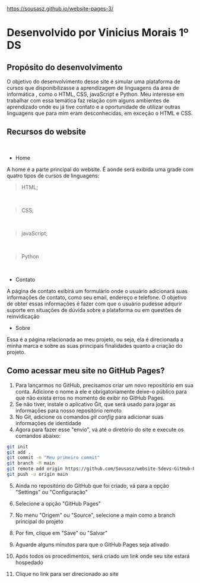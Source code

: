 https://sousasz.github.io/website-pages-3/

# Desenvolvido por Vinicius Morais 1º DS

## Propósito do desenvolvimento

O objetivo do desenvolvimento desse site é simular uma plataforma de cursos que disponibilizasse a aprendizagem de linguagens da área de informática , como o HTML, CSS, javaScript e Python. Meu interesse em trabalhar com essa temática faz relação com alguns ambientes de aprendizado onde eu já tive contato e a oportunidade de utilizar outras linguagens que para mim eram desconhecidas, em exceção o HTML e CSS. <br> 


## Recursos do website 
<br>

- Home

A home é a parte principal do website. É aonde será exibida uma grade com quatro tipos de cursos de linguagens:<br>

> HTML;
<br> 

> CSS;
<br>

> javaScript;
<br>

> Python
<br>

- Contato

A página de contato exibirá um formulário onde o usuário adicionará suas informações de contato, como seu email, endereço e telefone. O objetivo de obter essas informações é fazer com que o usuário pudesse adqurir suporte em situações de dúvida sobre a plataforma ou em questões de reinvidicação<br>

- Sobre

Essa é a página relacionada ao meu projeto, ou seja, ela é direcionada a minha marca e sobre as suas principais finalidades quanto a criação do projeto.<br>

## Como acessar meu site no GitHub Pages?

1. Para lançarmos no GitHub, precisamos criar um novo repositório em sua conta. Adicione o nome a ele e obrigatoriamente deixe-o público para que não exista erros no momento de exibir no GitHub Pages.<br>
2. Se não tiver, instale o aplicativo Git, que será usado para jogar as informações para nosso repositório remoto
3. No Git, adicione os comandos _git config_ para adicionar suas informações de identidade
4. Agora para fazer esse "envio", vá até o diretório do site e execute os comandos abaixo:<br>

```bash
git init
git add .
git commit -m "Meu primeiro commit"
git branch -M main
git remote add origin https://github.com/Sousasz/website-Sdevs-GitHub-Pages.git
git push -u origin main
```


5. Ainda no repositório do GitHub que foi criado, vá para a opção "Settings" ou "Configuração"

6. Selecione a opção "GitHub Pages"

7. No menu  "Origem" ou "Source", selecione a main como a branch principal do projeto

8. Por fim, clique em "Save" ou "Salvar"

9. Aguarde alguns minutos para que o GitHub Pages seja ativado

10. Após todos os procedimentos, será criado um link onde seu site estará hospedado

11. Clique no link para ser direcionado ao site  
